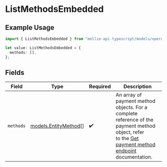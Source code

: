 # ListMethodsEmbedded

## Example Usage

```typescript
import { ListMethodsEmbedded } from "mollie-api-typescript/models/operations";

let value: ListMethodsEmbedded = {
  methods: [],
};
```

## Fields

| Field                                                                                                                                                            | Type                                                                                                                                                             | Required                                                                                                                                                         | Description                                                                                                                                                      |
| ---------------------------------------------------------------------------------------------------------------------------------------------------------------- | ---------------------------------------------------------------------------------------------------------------------------------------------------------------- | ---------------------------------------------------------------------------------------------------------------------------------------------------------------- | ---------------------------------------------------------------------------------------------------------------------------------------------------------------- |
| `methods`                                                                                                                                                        | [models.EntityMethod](../../models/entitymethod.md)[]                                                                                                            | :heavy_check_mark:                                                                                                                                               | An array of payment method objects. For a complete<br/>reference of the payment method object, refer<br/>to the [Get payment method endpoint](get-method)<br/>documentation. |